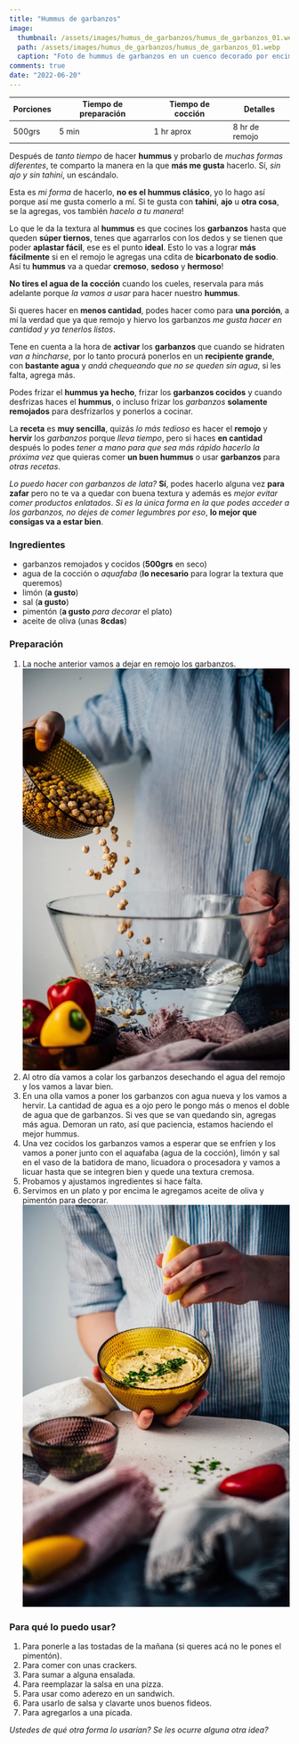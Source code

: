```yaml
---
title: "Hummus de garbanzos"
image: 
  thumbnail: /assets/images/humus_de_garbanzos/humus_de_garbanzos_01.webp
  path: /assets/images/humus_de_garbanzos/humus_de_garbanzos_01.webp
  caption: "Foto de hummus de garbanzos en un cuenco decorado por encima con garbanzos y pimentón, una tablita de madera con pan cortado en rodajas y una cabeza de ajo"
comments: true
date: "2022-06-20"
---
```


| Porciones | Tiempo de preparación | Tiempo de cocción | Detalles       |
|-----------|-----------------------|-------------------|----------------|
| 500grs    | 5 min                 | 1 hr aprox        | 8 hr de remojo |

Después de *tanto tiempo* de hacer **hummus** y probarlo de *muchas formas diferentes*, te comparto la manera en la que **más me gusta** hacerlo. Sí, *sin ajo y sin tahini*, un escándalo.

Esta es *mi forma* de hacerlo, **no es el hummus clásico**, yo lo hago así porque así me gusta comerlo a mí. Si te gusta con **tahini**, **ajo** u **otra cosa**, se la agregas, vos también *hacelo a tu manera*!

Lo que le da la textura al **hummus** es que cocines los **garbanzos** hasta que queden **súper tiernos**, tenes que agarrarlos con los dedos y se tienen que poder **aplastar fácil**, ese es el punto **ideal**. Esto lo vas a lograr **más fácilmente** si en el remojo le agregas una cdita de **bicarbonato de sodio**. Así tu **hummus** va a quedar **cremoso**, **sedoso** y **hermoso**!

**No tires el agua de la cocción** cuando los cueles, reservala para más adelante porque *la vamos a usar* para hacer nuestro **hummus**.

Si queres hacer en **menos cantidad**, podes hacer como para **una porción**, a mí la verdad que ya que remojo y hiervo los garbanzos *me gusta hacer en cantidad y ya tenerlos listos*.

Tene en cuenta a la hora de **activar** los **garbanzos** que cuando se hidraten *van a hincharse*, por lo tanto procurá ponerlos en un **recipiente grande**, con **bastante agua** y *andá chequeando que no se queden sin agua*, si les falta, agrega más.

Podes frizar el **hummus ya hecho**, frizar los **garbanzos cocidos** y cuando desfrizas haces el **hummus**, o incluso frizar los *garbanzos* **solamente remojados** para desfrizarlos y ponerlos a cocinar.

La **receta** es **muy sencilla**, quizás *lo más tedioso* es hacer el **remojo** y **hervir** los *garbanzos* porque *lleva tiempo*, pero si haces **en cantidad** después lo podes *tener a mano para que sea más rápido hacerlo la próxima vez* que quieras comer **un buen hummus** o usar **garbanzos** para *otras recetas*.

*Lo puedo hacer con garbanzos de lata?* **Sí**, podes hacerlo alguna vez **para zafar** pero no te va a quedar con buena textura y además es *mejor evitar comer productos enlatados*. *Si es la única forma en la que podes acceder a los garbanzos, no dejes de comer legumbres por eso*, **lo mejor que consigas va a estar bien**.

### Ingredientes

- garbanzos remojados y cocidos (**500grs** en seco)
- agua de la cocción o *aquafaba* (**lo necesario** para lograr la textura que queremos)
- limón (**a gusto**)
- sal (**a gusto**)
- pimentón (**a gusto** *para decorar* el plato)
- aceite de oliva (unas **8cdas**)

### Preparación

1. La noche anterior vamos a dejar en remojo los garbanzos.
!["Foto de una persona poniendo garbanzos a remojar dentro de un bowl con agua"](/assets/images/humus_de_garbanzos/humus_de_garbanzos_02.webp)
1. Al otro día vamos a colar los garbanzos desechando el agua del remojo y los vamos a lavar bien.
2. En una olla vamos a poner los garbanzos con agua nueva y los vamos a hervir. La cantidad de agua es a ojo pero le pongo más o menos el doble de agua que de garbanzos. Si ves que se van quedando sin, agregas más agua. Demoran un rato, así que paciencia, estamos haciendo el mejor hummus.
3. Una vez cocidos los garbanzos vamos a esperar que se enfríen y los vamos a poner junto con el aquafaba (agua de la cocción), limón y sal en el vaso de la batidora de mano, licuadora o procesadora y vamos a licuar hasta que se integren bien y quede una textura cremosa.
4. Probamos y ajustamos ingredientes si hace falta.
5. Servimos en un plato y por encima le agregamos aceite de oliva y pimentón para decorar.
!["Foto de una persona exprimiendo medio limón sobre un humus que está en un cuenco transparente"](/assets/images/humus_de_garbanzos/humus_de_garbanzos_03.webp)

### Para qué lo puedo usar?

1. Para ponerle a las tostadas de la mañana (si queres acá no le pones el pimentón).
2. Para comer con unas crackers.
3. Para sumar a alguna ensalada.
4. Para reemplazar la salsa en una pizza.
5. Para usar como aderezo en un sandwich.
6. Para usarlo de salsa y clavarte unos buenos fideos.
7. Para agregarlos a una picada.

*Ustedes de qué otra forma lo usarían? Se les ocurre alguna otra idea?* 
